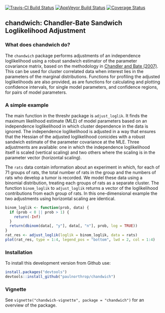 
<!-- README.md is generated from README.Rmd. Please edit that file -->
[![Travis-CI Build Status](https://travis-ci.org/paulnorthrop/chandwich.svg?branch=master)](https://travis-ci.org/paulnorthrop/chandwich) [![AppVeyor Build Status](https://ci.appveyor.com/api/projects/status/github/paulnorthrop/chandwich?branch=master&svg=true)](https://ci.appveyor.com/project/paulnorthrop/chandwich) [![Coverage Status](https://codecov.io/github/paulnorthrop/chandwich/coverage.svg?branch=master)](https://codecov.io/github/paulnorthrop/chandwich?branch=master)

chandwich: Chandler-Bate Sandwich Loglikelihood Adjustment
----------------------------------------------------------

### What does chandwich do?

The `chandwich` package performs adjustments of an independence loglikelihood using a robust sandwich estimator of the parameter covariance matrix, based on the methodology in [Chandler and Bate (2007)](http://dx.doi.org/10.1093/biomet/asm015). This can be used for cluster correlated data when interest lies in the parameters of the marginal distributions. Functions for profiling the adjusted loglikelihoods are also provided, as are functions for calculating and plotting confidence intervals, for single model parameters, and confidence regions, for pairs of model parameters.

### A simple example

The main function in the threshr package is `adjust_loglik`. It finds the maximum likelihood estimate (MLE) of model parameters based on an independence loglikelihood in which cluster dependence in the data is ignored. The independence loglikelihood is adjusted in a way that ensures that the Hessian of the adjusted loglikelihood conicides with a robust sandwich estimate of the parameter covariance at the MLE. Three adjustments are available: one in which the independence loglikelihood itself is scaled (vertical scaling) and two others where the scaling is in the parameter vector (horizontal scaling).

The `rats` data contain information about an experiment in which, for each of 71 groups of rats, the total number of rats in the group and the numbers of rats who develop a tumor is recorded. We model these data using a binomial distribution, treating each groups of rats as a separate cluster. The function `binom_loglik` to `adjust_loglik` returns a vector of the loglikelihood contributions from each group of rats. In this one-dimensional example the two adjustments using horizontal scaling are identical.

``` r
binom_loglik <- function(prob, data) {
  if (prob < 0 || prob > 1) {
    return(-Inf)
  }
  return(dbinom(data[, "y"], data[, "n"], prob, log = TRUE))
}
rat_res <- adjust_loglik(loglik = binom_loglik, data = rats)
plot(rat_res, type = 1:4, legend_pos = "bottom", lwd = 2, col = 1:4)
```

### Installation

To install this development version from Github use:

``` r
install.packages("devtools")
devtools::install_github("paulnorthrop/chandwich")
```

### Vignette

See `vignette("chandwich-vignette", package = "chandwich")` for an overview of the package.
